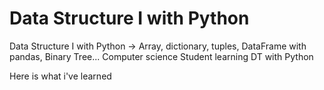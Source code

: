 # Data Structure I with Python
Data Structure I with Python -> Array, dictionary, tuples, DataFrame with pandas, Binary Tree...
Computer science Student learning DT with Python

Here is what i've learned
